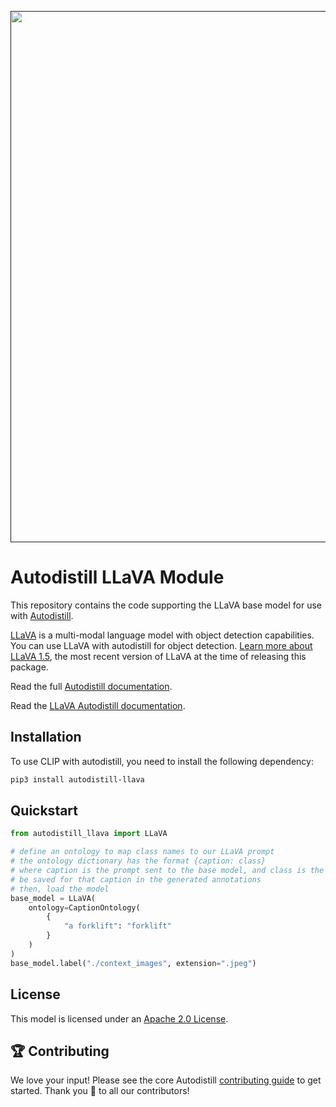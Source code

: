 <div align="center">
  <p>
    <a align="center" href="" target="_blank">
      <img
        width="850"
        src="https://media.roboflow.com/open-source/autodistill/autodistill-banner.png"
      >
    </a>
  </p>
</div>

# Autodistill LLaVA Module

This repository contains the code supporting the LLaVA base model for use with [Autodistill](https://github.com/autodistill/autodistill).

[LLaVA](https://github.com/haotian-liu/LLaVA) is a multi-modal language model with object detection capabilities.  You can use LLaVA with autodistill for object detection. [Learn more about LLaVA 1.5](https://blog.roboflow.com/first-impressions-with-llava-1-5/), the most recent version of LLaVA at the time of releasing this package.

Read the full [Autodistill documentation](https://autodistill.github.io/autodistill/).

Read the [LLaVA Autodistill documentation](https://autodistill.github.io/autodistill/base_models/llava/).

## Installation

To use CLIP with autodistill, you need to install the following dependency:


```bash
pip3 install autodistill-llava
```

## Quickstart

```python
from autodistill_llava import LLaVA

# define an ontology to map class names to our LLaVA prompt
# the ontology dictionary has the format {caption: class}
# where caption is the prompt sent to the base model, and class is the label that will
# be saved for that caption in the generated annotations
# then, load the model
base_model = LLaVA(
    ontology=CaptionOntology(
        {
            "a forklift": "forklift"
        }
    )
)
base_model.label("./context_images", extension=".jpeg")
```


## License

This model is licensed under an [Apache 2.0 License](LICENSE).

## 🏆 Contributing

We love your input! Please see the core Autodistill [contributing guide](https://github.com/autodistill/autodistill/blob/main/CONTRIBUTING.md) to get started. Thank you 🙏 to all our contributors!
